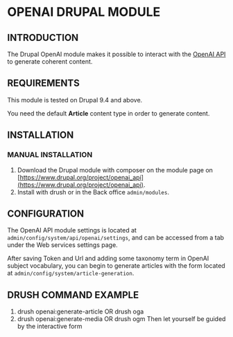 # OPENAI DRUPAL MODULE

## INTRODUCTION

The Drupal OpenAI module makes it possible to interact with the
[OpenAI API](https://openai.com/) to generate coherent content.

## REQUIREMENTS

This module is tested on Drupal 9.4 and above.

You need the default **Article** content type in order to generate content.

## INSTALLATION


### MANUAL INSTALLATION

1. Download the Drupal module with composer on the module page on [https://www.drupal.org/project/openai_api](https://www.drupal.org/project/openai_api).
2. Install with drush or in the Back office `admin/modules`.

## CONFIGURATION

The OpenAI API module settings is located at
`admin/config/system/api/openai/settings`, and can be accessed from a tab
under the Web services settings page.

After saving Token and Url and adding some taxonomy term in OpenAI subject
vocabulary, you can begin to generate articles with the form located at
`admin/config/system/article-generation`.

## DRUSH COMMAND EXAMPLE
1. drush openai:generate-article OR drush oga
2. drush openai:generate-media OR drush ogm
Then let yourself be guided by the interactive form

